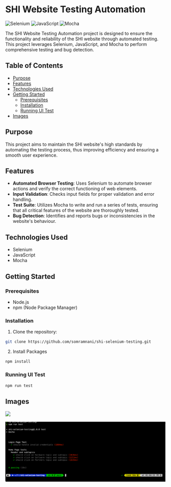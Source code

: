 # SHI Website Testing Automation

![Selenium](https://img.shields.io/badge/Selenium-43B02A?style=for-the-badge&logo=selenium&logoColor=white)
![JavaScript](https://img.shields.io/badge/JavaScript-F7DF1E?style=for-the-badge&logo=javascript&logoColor=black)
![Mocha](https://img.shields.io/badge/Mocha-8D6748?style=for-the-badge&logo=mocha&logoColor=white)

The SHI Website Testing Automation project is designed to ensure the functionality and reliability of the SHI website through automated testing. This project leverages Selenium, JavaScript, and Mocha to perform comprehensive testing and bug detection.

## Table of Contents
- [Purpose](#purpose)
- [Features](#features)
- [Technologies Used](#technologies-used)
- [Getting Started](#getting-started)
  - [Prerequisites](#prerequisites)
  - [Installation](#installation)
  - [Running UI Test](#running-ui-test)
- [Images](#images)

## Purpose
This project aims to maintain the SHI website's high standards by automating the testing process, thus improving efficiency and ensuring a smooth user experience.

## Features
- **Automated Browser Testing**: Uses Selenium to automate browser actions and verify the correct functioning of web elements.
- **Input Validation**: Checks input fields for proper validation and error handling.
- **Test Suite**: Utilizes Mocha to write and run a series of tests, ensuring that all critical features of the website are thoroughly tested.
- **Bug Detection**: Identifies and reports bugs or inconsistencies in the website's behaviour.

## Technologies Used
- Selenium
- JavaScript
- Mocha



## Getting Started
### Prerequisites
- Node.js
- npm (Node Package Manager)

### Installation
1. Clone the repository:
```bash
git clone https://github.com/somramnani/shi-selenium-testing.git
```

2. Install Packages
```sh
npm install
```

### Running UI Test

```sh
npm run test
```

## Images

![](public/shi-testing.gif)

![](public/command-line.png)
